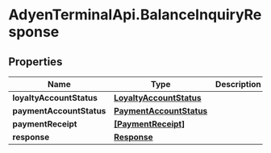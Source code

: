 # AdyenTerminalApi.BalanceInquiryResponse

## Properties

Name | Type | Description | Notes
------------ | ------------- | ------------- | -------------
**loyaltyAccountStatus** | [**LoyaltyAccountStatus**](LoyaltyAccountStatus.md) |  | [optional] 
**paymentAccountStatus** | [**PaymentAccountStatus**](PaymentAccountStatus.md) |  | [optional] 
**paymentReceipt** | [**[PaymentReceipt]**](PaymentReceipt.md) |  | [optional] 
**response** | [**Response**](Response.md) |  | 


